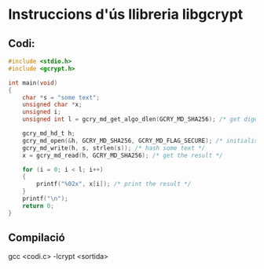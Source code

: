 # Instruccions d'ús llibreria libgcrypt

## Codi:

```c
#include <stdio.h>
#include <gcrypt.h>

int main(void)
{
    char *s = "some text";
    unsigned char *x;
    unsigned i;
    unsigned int l = gcry_md_get_algo_dlen(GCRY_MD_SHA256); /* get digest length (used later to print the result) */

    gcry_md_hd_t h;
    gcry_md_open(&h, GCRY_MD_SHA256, GCRY_MD_FLAG_SECURE); /* initialise the hash context */
    gcry_md_write(h, s, strlen(s)); /* hash some text */
    x = gcry_md_read(h, GCRY_MD_SHA256); /* get the result */

    for (i = 0; i < l; i++)
    {
        printf("%02x", x[i]); /* print the result */
    }
    printf("\n");
    return 0;
}
```

## Compilació

gcc <codi.c\> -lcrypt <sortida\>
